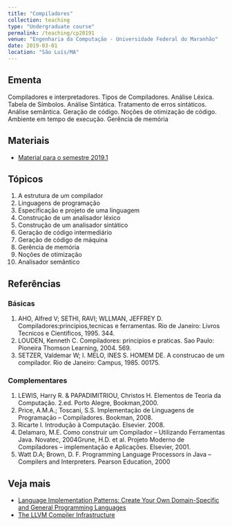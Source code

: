 ```yaml
---
title: "Compiladores"
collection: teaching
type: "Undergraduate course"
permalink: /teaching/cp20191
venue: "Engenharia da Computação - Universidade Federal do Maranhão"
date: 2019-03-01
location: "São Luís/MA"
---
```


## Ementa

Compiladores e interpretadores. Tipos de Compiladores. Análise Léxica. Tabela de Símbolos. Análise Sintática. Tratamento de erros sintáticos. Análise semântica. Geração de código. Noções de otimização de código. Ambiente em tempo de execução. Gerência de memória

## Materiais

* [Material para o semestre 2019.1](https://github.com/profsergiocosta/cp20191)

## Tópicos

1. A estrutura de um compilador
2. Linguagens de programação 
3. Especificação e projeto de uma linguagem
4. Construção de um analisador léxico 
5. Construção de um analisador sintático
6. Geração de código intermediário 
7. Geração de código de máquina
8. Gerência de memória
9. Noções de otimização
10. Analisador semântico


## Referências

### Básicas

1. AHO, Alfred V; SETHI, RAVI; WLLMAN, JEFFREY
D. Compiladores:principios,tecnicas e ferramentas. Rio de Janeiro: Livros Tecnicos
e Cientificos, 1995. 344.
2. LOUDEN, Kenneth C. Compiladores: principios e praticas. Sao Paulo: Pioneira
Thomson Learning, 2004. 569.
3. SETZER, Valdemar W; I. MELO, INES S. HOMEM DE. A construcao de um
compilador. Rio de Janeiro: Campus, 1985. 00175.

### Complementares

1. LEWIS, Harry R. & PAPADIMITRIOU, Christos H. Elementos de Teoria da
Computação. 2.ed. Porto Alegre, Bookman,2000.
2. Price, A.M.A.; Toscani, S.S. Implementação de Linguagens de Programação –
Compiladores. Bookman, 2008.
3. Ricarte I. Introdução à Computação. Elsevier. 2008.
4. Delamaro, M.E. Como construir um Compilador – Utilizando Ferramentas Java.
Novatec, 2004Grune, H.D. et al. Projeto Moderno de Compiladores – implementação e
Aplicações. Elsevier, 2001.
5. Watt D.A; Brown, D. F. Programming Language Processors in Java – Compilers
and Interpreters. Pearson Education, 2000

## Veja mais

- [Language Implementation Patterns: Create Your Own Domain-Specific and General Programming Languages](https://pragprog.com/book/tpdsl/language-implementation-patterns)
- [The LLVM Compiler Infrastructure](https://llvm.org/)

